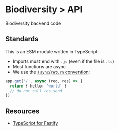 # Biodiversity > API

Biodiversity backend code

## Standards

This is an ESM module written in TypeScript:
- Imports must end with `.js` (even if the file is `.ts`)
- Most functions are async
- We use the [`async`/`return` convention](https://www.fastify.io/docs/latest/Routes/#promise-resolution):

```ts
app.get('/', async (req, res) => {
  return { hello: 'world' }
  // do not call res.send
})
```

## Resources

- [TypeScript for Fastify](https://www.fastify.io/docs/latest/TypeScript)
